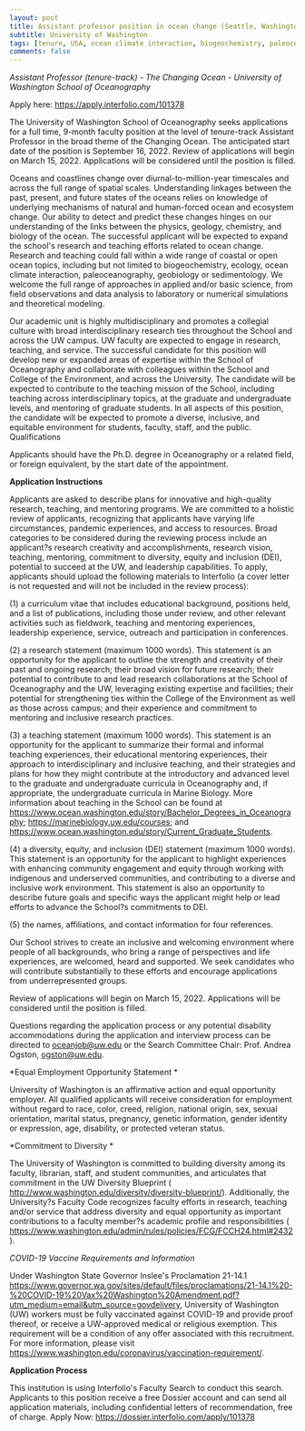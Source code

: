 ```yaml
---
layout: post
title: Assistant professor position in ocean change (Seattle, Washington)
subtitle: University of Washington
tags: [tenure, USA, ocean climate interaction, biogeochemistry, paleoceanography]
comments: false
---
```

*Assistant Professor (tenure-track) - The Changing Ocean - University of
Washington School of Oceanography*

Apply here: https://apply.interfolio.com/101378

The University of Washington School of Oceanography seeks applications for
a full time, 9-month faculty position at the level of tenure-track
Assistant Professor in the broad theme of the Changing Ocean. The
anticipated start date of the position is September 16, 2022. Review of
applications will begin on March 15, 2022. Applications will be considered
until the position is filled.

Oceans and coastlines change over diurnal-to-million-year timescales and
across the full range of spatial scales. Understanding linkages between the
past, present, and future states of the oceans relies on knowledge of
underlying mechanisms of natural and human-forced ocean and ecosystem
change. Our ability to detect and predict these changes hinges on our
understanding of the links between the physics, geology, chemistry, and
biology of the ocean. The successful applicant will be expected to expand
the school's research and teaching efforts related to ocean change.
Research and teaching could fall within a wide range of coastal or open
ocean topics, including but not limited to biogeochemistry, ecology, ocean
climate interaction, paleoceanography, geobiology or sedimentology. We
welcome the full range of approaches in applied and/or basic science, from
field observations and data analysis to laboratory or numerical simulations
and theoretical modeling.

Our academic unit is highly multidisciplinary and promotes a collegial
culture with broad interdisciplinary research ties throughout the School
and across the UW campus. UW faculty are expected to engage in research,
teaching, and service. The successful candidate for this position will
develop new or expanded areas of expertise within the School of
Oceanography and collaborate with colleagues within the School and College
of the Environment, and across the University. The candidate will be
expected to contribute to the teaching mission of the School, including
teaching across interdisciplinary topics, at the graduate and undergraduate
levels, and mentoring of graduate students. In all aspects of this
position, the candidate will be expected to promote a diverse, inclusive,
and equitable environment for students, faculty, staff, and the public.
Qualifications

Applicants should have the Ph.D. degree in Oceanography or a related field,
or foreign equivalent, by the start date of the appointment.

**Application Instructions**

Applicants are asked to describe plans for innovative and high-quality
research, teaching, and mentoring programs. We are committed to a holistic
review of applicants, recognizing that applicants have varying life
circumstances, pandemic experiences, and access to resources. Broad
categories to be considered during the reviewing process include an
applicant?s research creativity and accomplishments, research vision,
teaching, mentoring, commitment to diversity, equity and inclusion (DEI),
potential to succeed at the UW, and leadership capabilities. To apply,
applicants should upload the following materials to Interfolio (a cover
letter is not requested and will not be included in the review process):

(1) a curriculum vitae that includes educational background, positions
held, and a list of publications, including those under review, and other
relevant activities such as fieldwork, teaching and mentoring experiences,
leadership experience, service, outreach and participation in conferences.

(2) a research statement (maximum 1000 words). This statement is an
opportunity for the applicant to outline the strength and creativity of
their past and ongoing research; their broad vision for future research;
their potential to contribute to and lead research collaborations at the
School of Oceanography and the UW, leveraging existing expertise and
facilities; their potential for strengthening ties within the College of
the Environment as well as those across campus; and their experience and
commitment to mentoring and inclusive research practices.

(3) a teaching statement (maximum 1000 words). This statement is an
opportunity for the applicant to summarize their formal and informal
teaching experiences, their educational mentoring experiences, their
approach to interdisciplinary and inclusive teaching, and their strategies
and plans for how they might contribute at the introductory and advanced
level to the graduate and undergraduate curricula in Oceanography and, if
appropriate, the undergraduate curricula in Marine Biology. More
information about teaching in the School can be found at
https://www.ocean.washington.edu/story/Bachelor_Degrees_in_Oceanography;
https://marinebiology.uw.edu/courses; and
https://www.ocean.washington.edu/story/Current_Graduate_Students.

(4) a diversity, equity, and inclusion (DEI) statement (maximum 1000
words). This statement is an opportunity for the applicant to highlight
experiences with enhancing community engagement and equity through working
with indigenous and underserved communities, and contributing to a diverse
and inclusive work environment. This statement is also an opportunity to
describe future goals and specific ways the applicant might help or lead
efforts to advance the School?s commitments to DEI.

(5) the names, affiliations, and contact information for four references.

Our School strives to create an inclusive and welcoming environment where
people of all backgrounds, who bring a range of perspectives and life
experiences, are welcomed, heard and supported. We seek candidates who will
contribute substantially to these efforts and encourage applications from
underrepresented groups.

Review of applications will begin on March 15, 2022.  Applications will be
considered until the position is filled.

Questions regarding the application process or any potential disability
accommodations during the application and interview process can be directed
to oceanjob@uw.edu or the Search Committee Chair: Prof. Andrea Ogston,
ogston@uw.edu.

*Equal Employment Opportunity Statement *

University of Washington is an affirmative action and equal opportunity
employer. All qualified applicants will receive consideration for
employment without regard to race, color, creed, religion, national origin,
sex, sexual orientation, marital status, pregnancy, genetic information,
gender identity or expression, age, disability, or protected veteran status.

*Commitment to Diversity *

The University of Washington is committed to building diversity among its
faculty, librarian, staff, and student communities, and articulates that
commitment in the UW Diversity Blueprint (
http://www.washington.edu/diversity/diversity-blueprint/). Additionally,
the University?s Faculty Code recognizes faculty efforts in research,
teaching and/or service that address diversity and equal opportunity as
important contributions to a faculty member?s academic profile and
responsibilities (
https://www.washington.edu/admin/rules/policies/FCG/FCCH24.html#2432).

*COVID-19 Vaccine Requirements and Information*

Under Washington State Governor Inslee's Proclamation 21-14.1
https://www.governor.wa.gov/sites/default/files/proclamations/21-14.1%20-%20COVID-19%20Vax%20Washington%20Amendment.pdf?utm_medium=email&utm_source=govdelivery,
University of Washington (UW) workers must be fully vaccinated against
COVID-19 and provide proof thereof, or receive a UW-approved medical or
religious exemption. This requirement will be a condition of any offer
associated with this recruitment. For more information, please visit
https://www.washington.edu/coronavirus/vaccination-requirement/.

**Application Process**

This institution is using Interfolio's Faculty Search to conduct this
search. Applicants to this position receive a free Dossier account and can
send all application materials, including confidential letters of
recommendation, free of charge.
Apply Now: https://dossier.interfolio.com/apply/101378

